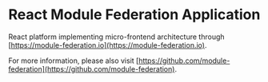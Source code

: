 # React Module Federation Application

React platform implementing micro-frontend architecture through [https://module-federation.io](https://module-federation.io).

For more information, please also visit [https://github.com/module-federation](https://github.com/module-federation).
